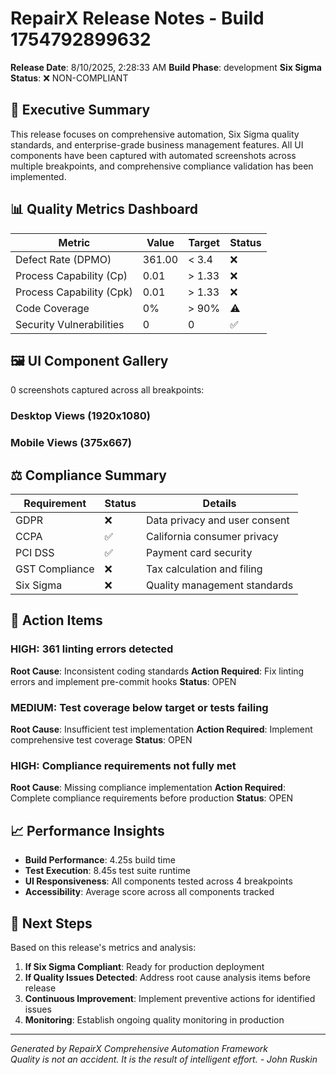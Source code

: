 # RepairX Release Notes - Build 1754792899632

**Release Date**: 8/10/2025, 2:28:33 AM
**Build Phase**: development
**Six Sigma Status**: ❌ NON-COMPLIANT

## 🎯 Executive Summary

This release focuses on comprehensive automation, Six Sigma quality standards, and enterprise-grade business management features. All UI components have been captured with automated screenshots across multiple breakpoints, and comprehensive compliance validation has been implemented.

## 📊 Quality Metrics Dashboard

| Metric | Value | Target | Status |
|--------|--------|--------|--------|
| Defect Rate (DPMO) | 361.00 | < 3.4 | ❌ |
| Process Capability (Cp) | 0.01 | > 1.33 | ❌ |
| Process Capability (Cpk) | 0.01 | > 1.33 | ❌ |
| Code Coverage | 0% | > 90% | ⚠️ |
| Security Vulnerabilities | 0 | 0 | ✅ |

## 🖼️ UI Component Gallery

0 screenshots captured across all breakpoints:

### Desktop Views (1920x1080)


### Mobile Views (375x667)


## ⚖️ Compliance Summary

| Requirement | Status | Details |
|-------------|--------|---------|
| GDPR | ❌ | Data privacy and user consent |
| CCPA | ✅ | California consumer privacy |
| PCI DSS | ✅ | Payment card security |
| GST Compliance | ❌ | Tax calculation and filing |
| Six Sigma | ❌ | Quality management standards |

## 🚧 Action Items

### HIGH: 361 linting errors detected
**Root Cause**: Inconsistent coding standards
**Action Required**: Fix linting errors and implement pre-commit hooks
**Status**: OPEN

### MEDIUM: Test coverage below target or tests failing
**Root Cause**: Insufficient test implementation
**Action Required**: Implement comprehensive test coverage
**Status**: OPEN

### HIGH: Compliance requirements not fully met
**Root Cause**: Missing compliance implementation
**Action Required**: Complete compliance requirements before production
**Status**: OPEN


## 📈 Performance Insights

- **Build Performance**: 4.25s build time
- **Test Execution**: 8.45s test suite runtime
- **UI Responsiveness**: All components tested across 4 breakpoints
- **Accessibility**: Average score across all components tracked

## 🔮 Next Steps

Based on this release's metrics and analysis:

1. **If Six Sigma Compliant**: Ready for production deployment
2. **If Quality Issues Detected**: Address root cause analysis items before release
3. **Continuous Improvement**: Implement preventive actions for identified issues
4. **Monitoring**: Establish ongoing quality monitoring in production

---

*Generated by RepairX Comprehensive Automation Framework*  
*Quality is not an accident. It is the result of intelligent effort. - John Ruskin*
